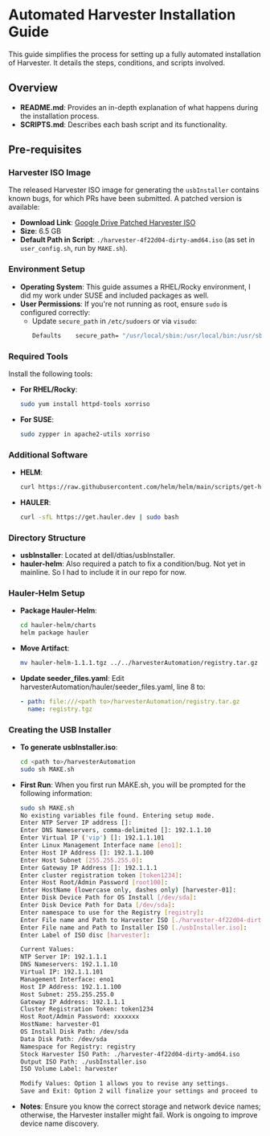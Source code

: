 
# Automated Harvester Installation Guide

This guide simplifies the process for setting up a fully automated installation of Harvester. It details the steps, conditions, and scripts involved.

## Overview

- **README.md**: Provides an in-depth explanation of what happens during the installation process.
- **SCRIPTS.md**: Describes each bash script and its functionality.

## Pre-requisites

### Harvester ISO Image

The released Harvester ISO image for generating the `usbInstaller` contains known bugs, for which PRs have been submitted. A patched version is available:

- **Download Link**: [Google Drive Patched Harvester ISO](https://drive.google.com/file/d/1y2fOt83dup1P6uzAYeZ2sDaiVGnLaf3q/view?usp=sharing)
- **Size**: 6.5 GB
- **Default Path in Script**: `./harvester-4f22d04-dirty-amd64.iso` (as set in `user_config.sh`, run by `MAKE.sh`).

### Environment Setup

- **Operating System**: This guide assumes a RHEL/Rocky environment, I did my work under SUSE and included packages as well.
- **User Permissions**: If you're not running as root, ensure `sudo` is configured correctly:
  - Update `secure_path` in `/etc/sudoers` or via `visudo`:
    ```bash
    Defaults    secure_path= "/usr/local/sbin:/usr/local/bin:/usr/sbin:/usr/bin:/sbin:/bin"
    ```

### Required Tools

Install the following tools:

- **For RHEL/Rocky**:
  ```bash
  sudo yum install httpd-tools xorriso

- **For SUSE**:
  ```bash
  sudo zypper in apache2-utils xorriso

### Additional Software
- **HELM**: 
  ```bash
  curl https://raw.githubusercontent.com/helm/helm/main/scripts/get-helm-3 | bash

- **HAULER**: 
  ```bash
  curl -sfL https://get.hauler.dev | sudo bash

### Directory Structure
- **usbInstaller**: Located at dell/dtias/usbInstaller.
- **hauler-helm**: Also required a patch to fix a condition/bug. Not yet in mainline. So I had to include it in our repo for now.

### Hauler-Helm Setup
- **Package Hauler-Helm**:
  ```bash
  cd hauler-helm/charts
  helm package hauler
- **Move Artifact**:
  ```bash
  mv hauler-helm-1.1.1.tgz ../../harvesterAutomation/registry.tar.gz
- **Update seeder_files.yaml**:
  Edit harvesterAutomation/hauler/seeder_files.yaml, line 8 to:
  ```yaml
  - path: file:///<path to>/harvesterAutomation/registry.tar.gz
    name: registry.tgz

### Creating the USB Installer
- **To generate usbInstaller.iso**:
  ```bash
  cd <path to>/harvesterAutomation
  sudo sh MAKE.sh

- **First Run**:
When you first run MAKE.sh, you will be prompted for the following information:
  ```bash
  sudo sh MAKE.sh 
  No existing variables file found. Entering setup mode.
  Enter NTP Server IP address []:
  Enter DNS Nameservers, comma-delimited []: 192.1.1.10
  Enter Virtual IP ('vip') []: 192.1.1.101
  Enter Linux Management Interface name [eno1]: 
  Enter Host IP Address []: 192.1.1.100
  Enter Host Subnet [255.255.255.0]: 
  Enter Gateway IP Address []: 192.1.1.1
  Enter cluster registration token [token1234]: 
  Enter Host Root/Admin Password [root100]: 
  Enter HostName (lowercase only, dashes only) [harvester-01]: 
  Enter Disk Device Path for OS Install [/dev/sda]: 
  Enter Disk Device Path for Data [/dev/sda]: 
  Enter namespace to use for the Registry [registry]: 
  Enter File name and Path to Harvester ISO [./harvester-4f22d04-dirty-amd64.iso]: 
  Enter File name and Path to Installer ISO [./usbInstaller.iso]: 
  Enter Label of ISO disc [harvester]: 
  
  Current Values:
  NTP Server IP: 192.1.1.1
  DNS Nameservers: 192.1.1.10
  Virtual IP: 192.1.1.101
  Management Interface: eno1
  Host IP Address: 192.1.1.100
  Host Subnet: 255.255.255.0
  Gateway IP Address: 192.1.1.1
  Cluster Registration Token: token1234
  Host Root/Admin Password: xxxxxxx
  HostName: harvester-01
  OS Install Disk Path: /dev/sda
  Data Disk Path: /dev/sda
  Namespace for Registry: registry
  Stock Harvester ISO Path: ./harvester-4f22d04-dirty-amd64.iso
  Output ISO Path: ./usbInstaller.iso
  ISO Volume Label: harvester
  
  Modify Values: Option 1 allows you to revise any settings.
  Save and Exit: Option 2 will finalize your settings and proceed to build the ISO.

- **Notes**:
Ensure you know the correct storage and network device names; otherwise, the Harvester installer might fail. Work is ongoing to improve device name discovery.
